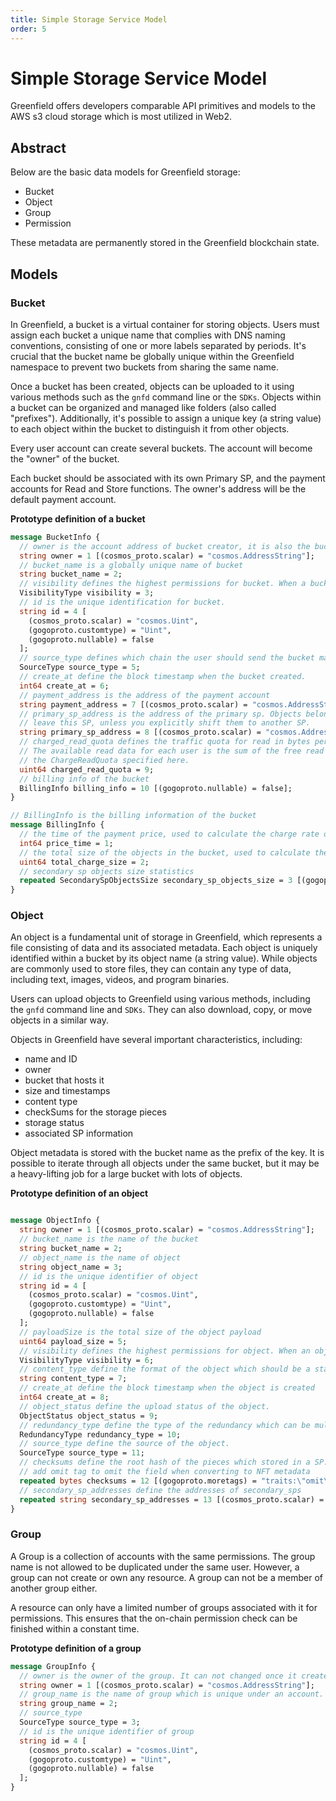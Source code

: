 ```yaml
---
title: Simple Storage Service Model 
order: 5
---
```


# Simple Storage Service Model
Greenfield offers developers comparable API primitives and models to the AWS s3 cloud storage which 
is most utilized in Web2.

## Abstract
Below are the basic data models for Greenfield storage:

- Bucket
- Object
- Group
- Permission

These metadata are permanently stored in the Greenfield blockchain state.

## Models

### Bucket
In Greenfield, a bucket is a virtual container for storing objects. Users must assign each bucket a unique name that complies with DNS naming conventions, consisting of one or more labels separated by periods. It's crucial that the bucket name be globally unique within the Greenfield namespace to prevent two buckets from sharing the same name. 

Once a bucket has been created, objects can be uploaded to it using various methods such as the `gnfd` command line or the `SDKs`. 
Objects within a bucket can be organized and managed like folders (also called "prefixes"). 
Additionally, it's possible to assign a unique key (a string value) to each object within the bucket to distinguish it from other objects.

Every user account can create several buckets. The account will become the "owner" of the bucket.

Each bucket should be associated with its own Primary SP, and the payment accounts for Read and Store functions. The owner's
address will be the default payment account.

**Prototype definition of a bucket**

```protobuf
message BucketInfo {
  // owner is the account address of bucket creator, it is also the bucket owner.
  string owner = 1 [(cosmos_proto.scalar) = "cosmos.AddressString"];
  // bucket_name is a globally unique name of bucket
  string bucket_name = 2;
  // visibility defines the highest permissions for bucket. When a bucket is public, everyone can get storage objects in it.
  VisibilityType visibility = 3;
  // id is the unique identification for bucket.
  string id = 4 [
    (cosmos_proto.scalar) = "cosmos.Uint",
    (gogoproto.customtype) = "Uint",
    (gogoproto.nullable) = false
  ];
  // source_type defines which chain the user should send the bucket management transactions to
  SourceType source_type = 5;
  // create_at define the block timestamp when the bucket created.
  int64 create_at = 6;
  // payment_address is the address of the payment account
  string payment_address = 7 [(cosmos_proto.scalar) = "cosmos.AddressString"];
  // primary_sp_address is the address of the primary sp. Objects belongs to this bucket will never
  // leave this SP, unless you explicitly shift them to another SP.
  string primary_sp_address = 8 [(cosmos_proto.scalar) = "cosmos.AddressString"];
  // charged_read_quota defines the traffic quota for read in bytes per month.
  // The available read data for each user is the sum of the free read data provided by SP and
  // the ChargeReadQuota specified here.
  uint64 charged_read_quota = 9;
  // billing info of the bucket
  BillingInfo billing_info = 10 [(gogoproto.nullable) = false];
}

// BillingInfo is the billing information of the bucket
message BillingInfo {
  // the time of the payment price, used to calculate the charge rate of the bucket
  int64 price_time = 1;
  // the total size of the objects in the bucket, used to calculate the charge rate of the bucket
  uint64 total_charge_size = 2;
  // secondary sp objects size statistics
  repeated SecondarySpObjectsSize secondary_sp_objects_size = 3 [(gogoproto.nullable) = false];
}
```

### Object

An object is a fundamental unit of storage in Greenfield, which represents a file consisting of data and its associated 
metadata. Each object is uniquely identified within a bucket by its object name (a string value). 
While objects are commonly used to store files, they can contain any type of data, including text, 
images, videos, and program binaries.

Users can upload objects to Greenfield using various methods, including the `gnfd` command line and `SDKs`. They can also download, 
copy, or move objects in a similar way.

Objects in Greenfield have several important characteristics, including:
- name and ID
- owner
- bucket that hosts it
- size and timestamps
- content type
- checkSums for the storage pieces
- storage status
- associated SP information

Object metadata is stored with the bucket name as the prefix of the key. It is possible to iterate through all
objects under the same bucket, but it may be a heavy-lifting job for a large bucket with lots of objects.

**Prototype definition of an object**

```protobuf

message ObjectInfo {
  string owner = 1 [(cosmos_proto.scalar) = "cosmos.AddressString"];
  // bucket_name is the name of the bucket
  string bucket_name = 2;
  // object_name is the name of object
  string object_name = 3;
  // id is the unique identifier of object
  string id = 4 [
    (cosmos_proto.scalar) = "cosmos.Uint",
    (gogoproto.customtype) = "Uint",
    (gogoproto.nullable) = false
  ];
  // payloadSize is the total size of the object payload
  uint64 payload_size = 5;
  // visibility defines the highest permissions for object. When an object is public, everyone can access it.
  VisibilityType visibility = 6;
  // content_type define the format of the object which should be a standard MIME type.
  string content_type = 7;
  // create_at define the block timestamp when the object is created
  int64 create_at = 8;
  // object_status define the upload status of the object.
  ObjectStatus object_status = 9;
  // redundancy_type define the type of the redundancy which can be multi-replication or EC.
  RedundancyType redundancy_type = 10;
  // source_type define the source of the object.
  SourceType source_type = 11;
  // checksums define the root hash of the pieces which stored in a SP.
  // add omit tag to omit the field when converting to NFT metadata
  repeated bytes checksums = 12 [(gogoproto.moretags) = "traits:\"omit\""];
  // secondary_sp_addresses define the addresses of secondary_sps
  repeated string secondary_sp_addresses = 13 [(cosmos_proto.scalar) = "cosmos.AddressString"];
}

```

### Group

A Group is a collection of accounts with the same permissions. The group name is not allowed to be duplicated under the
same user. However, a group can not create or own any resource. A group can not be a member of another group either.

A resource can only have a limited number of groups associated with it for permissions. This ensures that the on-chain
permission check can be finished within a constant time.

**Prototype definition of a group**

```protobuf
message GroupInfo {
  // owner is the owner of the group. It can not changed once it created.
  string owner = 1 [(cosmos_proto.scalar) = "cosmos.AddressString"];
  // group_name is the name of group which is unique under an account.
  string group_name = 2;
  // source_type
  SourceType source_type = 3;
  // id is the unique identifier of group
  string id = 4 [
    (cosmos_proto.scalar) = "cosmos.Uint",
    (gogoproto.customtype) = "Uint",
    (gogoproto.nullable) = false
  ];
}

```
